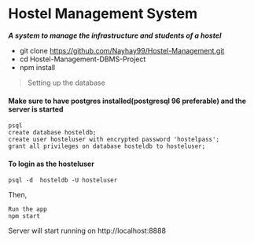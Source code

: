 # Hostel Management System

***A system to manage the infrastructure and students of a hostel***


* git clone https://github.com/Nayhay99/Hostel-Management.git
* cd Hostel-Management-DBMS-Project
* npm install

> Setting up the database

#### Make sure to have postgres installed(postgresql 96 preferable) and the server is started

```
psql
create database hosteldb;
create user hosteluser with encrypted password 'hostelpass';
grant all privileges on database hosteldb to hosteluser;

```

#### To login as the hosteluser
```
psql -d  hosteldb -U hosteluser
```
Then,

```
Run the app
npm start
```
Server will start running on http://localhost:8888

